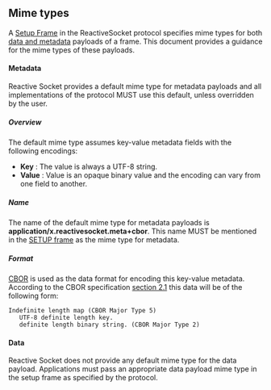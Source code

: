 ## Mime types

A [Setup Frame](https://github.com/ReactiveSocket/reactivesocket/blob/master/Protocol.md#setup-frame) in the ReactiveSocket protocol specifies mime types for both [data and metadata](https://github.com/ReactiveSocket/reactivesocket/blob/master/Protocol.md#data-and-metadata) payloads of a frame.
This document provides a guidance for the mime types of these payloads.

#### Metadata

Reactive Socket provides a default mime type for metadata payloads and all implementations of the protocol MUST use this default, unless overridden by the user.

##### Overview

The default mime type assumes key-value metadata fields with the following encodings:

* __Key__   : The value is always a UTF-8 string.
* __Value__ : Value is an opaque binary value and the encoding can vary from one field to another.

##### Name

The name of the default mime type for metadata payloads is __application/x.reactivesocket.meta+cbor__.
This name MUST be mentioned in the [SETUP frame](https://github.com/ReactiveSocket/reactivesocket/blob/master/Protocol.md#setup-frame) as the mime type for metadata.

##### Format

[CBOR](http://cbor.io/) is used as the data format for encoding this key-value metadata.
According to the CBOR specification [section 2.1](https://tools.ietf.org/html/rfc7049#section-2.1) this data will be of the following form:
```
Indefinite length map (CBOR Major Type 5)
   UTF-8 definite length key.
   definite length binary string. (CBOR Major Type 2)
```

#### Data

Reactive Socket does not provide any default mime type for the data payload. Applications must pass an appropriate data payload mime type in the setup frame as specified by the protocol.
